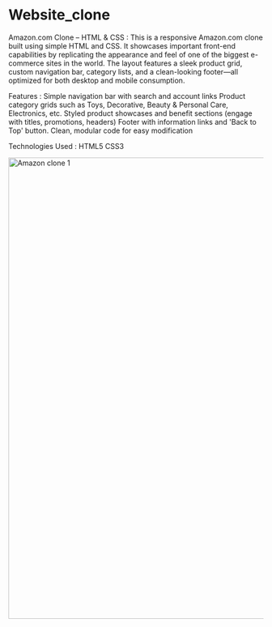 # Website_clone
Amazon.com Clone – HTML & CSS :
This is a responsive Amazon.com clone built using simple HTML and CSS. It showcases important front-end capabilities by replicating the appearance and feel of one of the biggest e-commerce sites in the world. The layout features a sleek product grid, custom navigation bar, category lists, and a clean-looking footer—all optimized for both desktop and mobile consumption.

Features :
Simple navigation bar with search and account links
Product category grids such as Toys, Decorative, Beauty & Personal Care, Electronics, etc.
Styled product showcases and benefit sections (engage with titles, promotions, headers)
Footer with information links and 'Back to Top' button.
Clean, modular code for easy modification

Technologies Used :
HTML5
CSS3



<img width="1893" height="911" alt="Amazon clone 1" src="https://github.com/user-attachments/assets/22fdca0a-a0f6-42cc-aef8-12922a7e3dce" />


